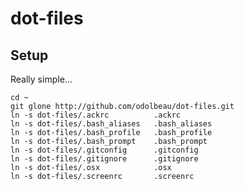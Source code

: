 dot-files
=========

Setup
-----

Really simple...

    cd ~
    git glone http://github.com/odolbeau/dot-files.git
    ln -s dot-files/.ackrc          .ackrc
    ln -s dot-files/.bash_aliases   .bash_aliases
    ln -s dot-files/.bash_profile   .bash_profile
    ln -s dot-files/.bash_prompt    .bash_prompt
    ln -s dot-files/.gitconfig      .gitconfig
    ln -s dot-files/.gitignore      .gitignore
    ln -s dot-files/.osx            .osx
    ln -s dot-files/.screenrc       .screenrc
